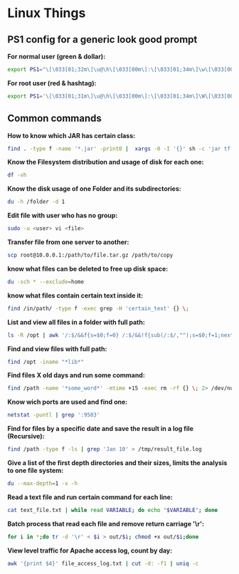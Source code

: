 # Linux Things

## PS1 config for a generic look good prompt

**For normal user (green & dollar):**
``` sh
export PS1="\[\033[01;32m\]\u@\h\[\033[00m\]:\[\033[01;34m\]\w\[\033[00m\]\$ "
```

**For root user (red & hashtag):**
``` sh
export PS1='\[\033[01;31m\]\u@\h\[\033[00m\]:\[\033[01;34m\]\W\[\033[00m\]\$ '
```


## Common commands

**How to know which JAR has certain class:**
``` sh
find . -type f -name '*.jar' -print0 |  xargs -0 -I '{}' sh -c 'jar tf {} | grep ClassName.class &&  echo {}'
```
  
  
  
**Know the __Filesystem__ distribution and usage of disk for each one:**
``` sh
df -vh
```
  
  
  
**Know the disk usage of one __Folder__ and its subdirectories:**
``` sh
du -h /folder -d 1
```
  
  
  
**Edit file with user who has no group:**
``` sh
sudo -u <user> vi <file>
```
  
  
  
**Transfer file from one server to another:**
``` sh
scp root@10.0.0.1:/path/to/file.tar.gz /path/to/copy
```
  
  
  
**know what files can be deleted to free up disk space:**
``` sh
du -sch * --exclude=home
```
  
  
  
**know what files contain certain text inside it:**
``` sh
find /in/path/ -type f -exec grep -H 'certain_text' {} \;
```
  
  
  
**List and view all files in a folder with full path:**
``` sh
ls -R /opt | awk '/:$/&&f{s=$0;f=0} /:$/&&!f{sub(/:$/,"");s=$0;f=1;next} NF&&f{ print s"/"$0 }'
```
  
  
  
**Find and view files with full path:**
``` sh
find /opt -iname "*lib*"
```
  
  
  
**Find files X old days and run some command:**
``` sh
find /path -name '*some_word*' -mtime +15 -exec rm -rf {} \; 2> /dev/null
```
  
  
  
**Know wich ports are used and find one:**
``` sh
netstat -puntl | grep ':9503'
```
  
  
  
**Find for files by a specific date and save the result in a log file (Recursive):**
``` sh
find /path -type f -ls | grep 'Jan 10' > /tmp/result_file.log
```
  
  
  
**Give a list of the first depth directories and their sizes, limits the analysis to one file system:**
``` sh
du --max-depth=1 -x -h
```
  
  
  
**Read a text file and run certain command for each line:**
``` sh
cat text_file.txt | while read VARIABLE; do echo "$VARIABLE"; done
```
  
  
  
**Batch process that read each file and remove return carriage '\r':**
``` sh
for i in *;do tr -d '\r' < $i > out/$i; chmod +x out/$i;done
```
  
  
  
**View level traffic for Apache access log, count by day:**
``` sh
awk '{print $4}' file_access_log.txt | cut -d: -f1 | uniq -c
```
